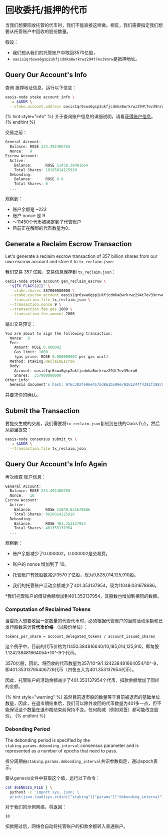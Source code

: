 # 回收委托/抵押的代币

当我们想要回收托管的代币时，我们不能直接这样做。相反，我们需要指定我们想要从托管账户中回收的股份数量。

假设：

* 我们想从我们的托管账户中取回3570亿股，
* `oasis1qr6swa6gsp2ukfjcdmka8wrkrwz294t7ev39nrw`是抵押地址。

## Query Our Account's Info

查询 抵押地址信息，运行以下信息：

```bash
oasis-node stake account info \
  -a $ADDR \
  --stake.account.address oasis1qr6swa6gsp2ukfjcdmka8wrkrwz294t7ev39nrw6
```

{% hint style="info" %}
关于查询账户信息的详细说明，请看[获得账户信息](get-account-info.md)。
{% endhint %}

交易之前：

```javascript
General Account:
  Balance: ROSE 223.492486765
  Nonce:   9
Escrow Account:
  Active:
    Balance:      ROSE 11450.38481664
    Total Shares: 10185014125910
  Debonding:
    Balance:      ROSE 0.0
    Total Shares: 0
  ...
```

观察到：

* 账户余额是 ~223
* 账户 nonce 是 9
* ～11450个代币被绑定到了代管账户
* 目前正在解绑的代币数量为0。

## Generate a Reclaim Escrow Transaction

Let's generate a reclaim escrow transaction of 357 billion shares from our own escrow account and store it to `tx_reclaim.json`:

我们交易 357 亿股，交易信息保存到 `tx_reclaim.json`：

```bash
oasis-node stake account gen_reclaim_escrow \
  "${TX_FLAGS[@]}" \
  --stake.shares 357000000000 \
  --stake.escrow.account oasis1qr6swa6gsp2ukfjcdmka8wrkrwz294t7ev39nrw6 \
  --transaction.file tx_reclaim.json \
  --transaction.nonce 9 \
  --transaction.fee.gas 1000 \
  --transaction.fee.amount 2000
```

输出交易预览：

```javascript
You are about to sign the following transaction:
  Nonce:  9
  Fee:
    Amount: ROSE 0.000002
    Gas limit: 1000
    (gas price: ROSE 0.000000002 per gas unit)
  Method: staking.ReclaimEscrow
  Body:
    Account: oasis1qr6swa6gsp2ukfjcdmka8wrkrwz294t7ev39nrw6
    Shares:  357000000000
Other info:
  Genesis document's hash: 976c302f696e417bd861b599e79261244f4391f3887a488212ee122ca7bbf0a8
```

并要求你的确认。

## Submit the Transaction

要提交生成的交易，我们需要将`tx_reclaim.json`复制到在线的Oasis节点，然后从那里提交：

```bash
oasis-node consensus submit_tx \
  -a $ADDR \
  --transaction.file tx_reclaim.json
```

## Query Our Account's Info Again
再次检查 [账户信息](reclaim-tokens.md#query-our-accounts-info)：

```javascript
General Account:
  Balance: ROSE 223.492486765
  Nonce:   10
Escrow Account:
  Active:
    Balance:      ROSE 11049.031678686
    Total Shares: 9828014125910
  Debonding:
    Balance:      ROSE 401.353137954
    Total Shares: 401353137954
  ...
```

观察到：

* 账户余额减少了0.000002。0.000002是交易费。
* 账户的 nonce 增加到了 10。
*  托管账户有效股数减少3570了亿股，现为9,828,014,125,910股。

* 我们的托管账户活动余额减少了401.353137954，现为11049.031678686。

*我们托管账户的借贷余额增加到401.353137954，其股数也增加到相同的数额。

### Computation of Reclaimed Tokens

当委托人想要收回一定数量的代管代币时，必须根据代管账户的当前活动余额和已发行股数来计算**代币价格** （以股份单位）：

```text
tokens_per_share = account_delegated_tokens / account_issued_shares
```

这个例子中，目前的代币价格为11450.384816640/10,185,014,125,910，即每股1.124238481664054*10^-9个代币。

3570亿股，因此，将回收的代币数量为357/10^9/1.124238481664054/10^-9，即401.35313795406726代币（四舍五入为401.353137954代币）。

因此，托管账户的活动余额减少了401.353137954个代币，扣款余额增加了同样的金额。

{% hint style="warning" %}
虽然目前退市股的数量等于目前被退市的基础单位数量，因此，在退市期结束后，我们可以除外收回的代币数量为401多一点，但不能保证这个数量在退市期结束前保持不变。任何削减（例如双签）都可能改变股价。
{% endhint %}

### Debonding Period

The debonding period is specified by the `staking.params.debonding_interval` consensus parameter and is represented as a number of epochs that need to pass.

拆分周期由`staking.params.debonding_interval`共识参数指定，通过epoch表示。

要从genesis文件中获取这个值，运行以下命令：

```bash
cat $GENESIS_FILE | \
  python3 -c 'import sys, json; \
  print(json.load(sys.stdin)["staking"]["params"]["debonding_interval"])'
```

对于我们的示例网络，将返回：

```text
10
```

扣款期过后，网络会自动将托管账户的扣款余额转入普通账户。
